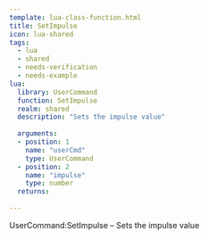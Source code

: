 ```yaml
---
template: lua-class-function.html
title: SetImpulse
icon: lua-shared
tags:
  - lua
  - shared
  - needs-verification
  - needs-example
lua:
  library: UserCommand
  function: SetImpulse
  realm: shared
  description: "Sets the impulse value"
  
  arguments:
  - position: 1
    name: "userCmd"
    type: UserCommand
  - position: 2
    name: "impulse"
    type: number
  returns:
    
---
```


<div class="lua__search__keywords">
UserCommand:SetImpulse &#x2013; Sets the impulse value
</div>
